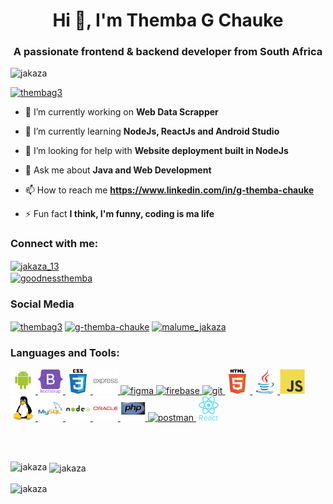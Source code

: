 <h1 align="center">Hi 👋, I'm Themba G Chauke</h1>
<h3 align="center">A passionate frontend & backend developer from South Africa</h3>

<p align="left"> <img src="https://komarev.com/ghpvc/?username=jakaza&label=Profile%20views&color=0e75b6&style=flat" alt="jakaza" /> </p>

<p align="left"> <a href="https://twitter.com/thembag3" target="blank"><img src="https://img.shields.io/twitter/follow/thembag3?logo=twitter&style=for-the-badge" alt="thembag3" /></a> </p>


- 🔭 I’m currently working on **Web Data Scrapper**

- 🌱 I’m currently learning **NodeJs, ReactJs and Android Studio**

- 🤝 I’m looking for help with **Website deployment built in NodeJs**

- 💬 Ask me about **Java and Web Development**

- 📫 How to reach me **https://www.linkedin.com/in/g-themba-chauke**

- ⚡ Fun fact **I think, I'm funny, coding is ma life**

<h3 align="left">Connect with me:</h3>
<p align="left">
<a href="https://dev.to/jakaza_13" target="blank"><img align="center" src="https://raw.githubusercontent.com/rahuldkjain/github-profile-readme-generator/master/src/images/icons/Social/devto.svg" alt="jakaza_13" height="30" width="40" /></a> </br>
<a href="https://www.leetcode.com/goodnessthemba" target="blank"><img align="center" src="https://raw.githubusercontent.com/rahuldkjain/github-profile-readme-generator/master/src/images/icons/Social/leet-code.svg" alt="goodnessthemba" height="30" width="40" /></a>

<h3 align="left">Social Media</h3>
<a href="https://twitter.com/thembag3" target="blank"><img align="center" src="https://raw.githubusercontent.com/rahuldkjain/github-profile-readme-generator/master/src/images/icons/Social/twitter.svg" alt="thembag3" height="30" width="40" /></a>
<a href="https://linkedin.com/in/g-themba-chauke" target="blank"><img align="center" src="https://raw.githubusercontent.com/rahuldkjain/github-profile-readme-generator/master/src/images/icons/Social/linked-in-alt.svg" alt="g-themba-chauke" height="30" width="40" /></a>
<a href="https://instagram.com/malume_jakaza" target="blank"><img align="center" src="https://raw.githubusercontent.com/rahuldkjain/github-profile-readme-generator/master/src/images/icons/Social/instagram.svg" alt="malume_jakaza" height="30" width="40" /></a>

</p>

<h3 align="left">Languages and Tools:</h3>
<p align="left"> <a href="https://developer.android.com" target="_blank" rel="noreferrer"> <img src="https://raw.githubusercontent.com/devicons/devicon/master/icons/android/android-original-wordmark.svg" alt="android" width="40" height="40"/> </a> <a href="https://getbootstrap.com" target="_blank" rel="noreferrer"> <img src="https://raw.githubusercontent.com/devicons/devicon/master/icons/bootstrap/bootstrap-plain-wordmark.svg" alt="bootstrap" width="40" height="40"/> </a> <a href="https://www.w3schools.com/css/" target="_blank" rel="noreferrer"> <img src="https://raw.githubusercontent.com/devicons/devicon/master/icons/css3/css3-original-wordmark.svg" alt="css3" width="40" height="40"/> </a> <a href="https://expressjs.com" target="_blank" rel="noreferrer"> <img src="https://raw.githubusercontent.com/devicons/devicon/master/icons/express/express-original-wordmark.svg" alt="express" width="40" height="40"/> </a> <a href="https://www.figma.com/" target="_blank" rel="noreferrer"> <img src="https://www.vectorlogo.zone/logos/figma/figma-icon.svg" alt="figma" width="40" height="40"/> </a> <a href="https://firebase.google.com/" target="_blank" rel="noreferrer"> <img src="https://www.vectorlogo.zone/logos/firebase/firebase-icon.svg" alt="firebase" width="40" height="40"/> </a> <a href="https://git-scm.com/" target="_blank" rel="noreferrer"> <img src="https://www.vectorlogo.zone/logos/git-scm/git-scm-icon.svg" alt="git" width="40" height="40"/> </a> <a href="https://www.w3.org/html/" target="_blank" rel="noreferrer"> <img src="https://raw.githubusercontent.com/devicons/devicon/master/icons/html5/html5-original-wordmark.svg" alt="html5" width="40" height="40"/> </a> <a href="https://www.java.com" target="_blank" rel="noreferrer"> <img src="https://raw.githubusercontent.com/devicons/devicon/master/icons/java/java-original.svg" alt="java" width="40" height="40"/> </a> <a href="https://developer.mozilla.org/en-US/docs/Web/JavaScript" target="_blank" rel="noreferrer"> <img src="https://raw.githubusercontent.com/devicons/devicon/master/icons/javascript/javascript-original.svg" alt="javascript" width="40" height="40"/> </a> <a href="https://www.linux.org/" target="_blank" rel="noreferrer"> <img src="https://raw.githubusercontent.com/devicons/devicon/master/icons/linux/linux-original.svg" alt="linux" width="40" height="40"/> </a> <a href="https://www.mysql.com/" target="_blank" rel="noreferrer"> <img src="https://raw.githubusercontent.com/devicons/devicon/master/icons/mysql/mysql-original-wordmark.svg" alt="mysql" width="40" height="40"/> </a> <a href="https://nodejs.org" target="_blank" rel="noreferrer"> <img src="https://raw.githubusercontent.com/devicons/devicon/master/icons/nodejs/nodejs-original-wordmark.svg" alt="nodejs" width="40" height="40"/> </a> <a href="https://www.oracle.com/" target="_blank" rel="noreferrer"> <img src="https://raw.githubusercontent.com/devicons/devicon/master/icons/oracle/oracle-original.svg" alt="oracle" width="40" height="40"/> </a> <a href="https://www.php.net" target="_blank" rel="noreferrer"> <img src="https://raw.githubusercontent.com/devicons/devicon/master/icons/php/php-original.svg" alt="php" width="40" height="40"/> </a> <a href="https://postman.com" target="_blank" rel="noreferrer"> <img src="https://www.vectorlogo.zone/logos/getpostman/getpostman-icon.svg" alt="postman" width="40" height="40"/> </a> <a href="https://reactjs.org/" target="_blank" rel="noreferrer"> <img src="https://raw.githubusercontent.com/devicons/devicon/master/icons/react/react-original-wordmark.svg" alt="react" width="40" height="40"/> </a> </p>

</br> </br>

<p><img align="left" src="https://github-readme-stats.vercel.app/api/top-langs?username=jakaza&show_icons=true&locale=en&layout=compact" alt="jakaza" /></p>

<p>&nbsp;<img align="center" src="https://github-readme-stats.vercel.app/api?username=jakaza&show_icons=true&locale=en" alt="jakaza" /></p>

<p><img align="center" src="https://github-readme-streak-stats.herokuapp.com/?user=jakaza&" alt="jakaza" /></p>

